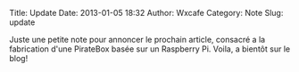 Title: Update
Date: 2013-01-05 18:32
Author: Wxcafe
Category: Note
Slug: update

Juste une petite note pour annoncer le prochain article, consacré a la
fabrication d'une PirateBox basée sur un Raspberry Pi. Voila, a bientôt
sur le blog!
